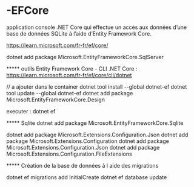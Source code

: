 # -EFCore
 application console .NET Core qui effectue un accès aux données d’une base de données SQLite à l’aide d’Entity Framework Core.


https://learn.microsoft.com/fr-fr/ef/core/


dotnet add package Microsoft.EntityFrameworkCore.SqlServer

***** outils Entity Framework Core - CLI .NET Core : https://learn.microsoft.com/fr-fr/ef/core/cli/dotnet

// a ajouter dans le container
dotnet tool install --global dotnet-ef
dotnet tool update --global dotnet-ef
dotnet add package Microsoft.EntityFrameworkCore.Design

executer : dotnet ef

*****  Sqlite
dotnet add package Microsoft.EntityFrameworkCore.Sqlite


dotnet add package Microsoft.Extensions.Configuration.Json
dotnet add package Microsoft.Extensions.Configuration
dotnet add package Microsoft.Extensions.Configuration.Json
dotnet add package Microsoft.Extensions.Configuration.FileExtensions

***** Création de la base de données à l aide des migrations 

dotnet ef migrations add InitialCreate
dotnet ef database update